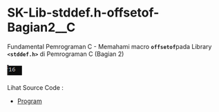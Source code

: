 # SK-Lib-stddef.h-offsetof-Bagian2__C
Fundamental Pemrograman C - Memahami macro <code><b>offsetof</b></code>pada Library <code><b>&lt;stddef.h></b></code> di Pemrograman C (Bagian 2)<br><br>
<img src="https://github.com/RizkyKhapidsyah/SK-Lib-stddef.h-offsetof-Bagian2__C/blob/master/SK-Lib-stddef.h-offsetof-Bagian2__C/result/001.PNG"><br><br>
Lihat Source Code : <br>
- <a href="https://github.com/RizkyKhapidsyah/SK-Lib-stddef.h-offsetof-Bagian2__C/blob/master/SK-Lib-stddef.h-offsetof-Bagian2__C/Source.c">Program</a>
